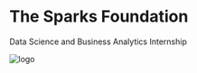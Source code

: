 # The Sparks Foundation

Data Science and Business Analytics Internship

![logo](https://github.com/Pratyay008/The-Sparks-Foundation_Data-Science-and-Business-Analytics-Internship/assets/81563083/68f11a6a-0df3-4557-9d59-fe3e8f25419f)
